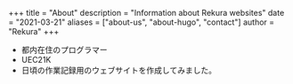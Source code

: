 +++
title = "About"
description = "Information about Rekura websites"
date = "2021-03-21"
aliases = ["about-us", "about-hugo", "contact"]
author = "Rekura"
+++

- 都内在住のプログラマー
- UEC21K
- 日頃の作業記録用のウェブサイトを作成してみました。
